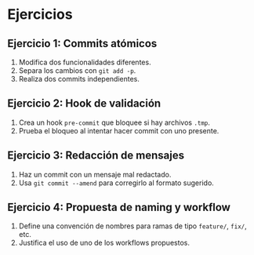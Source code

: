 # Ejercicios

## Ejercicio 1: Commits atómicos

1. Modifica dos funcionalidades diferentes.
2. Separa los cambios con `git add -p`.
3. Realiza dos commits independientes.

## Ejercicio 2: Hook de validación

1. Crea un hook `pre-commit` que bloquee si hay archivos `.tmp`.
2. Prueba el bloqueo al intentar hacer commit con uno presente.

## Ejercicio 3: Redacción de mensajes

1. Haz un commit con un mensaje mal redactado.
2. Usa `git commit --amend` para corregirlo al formato sugerido.

## Ejercicio 4: Propuesta de naming y workflow

1. Define una convención de nombres para ramas de tipo `feature/`, `fix/`, etc.
2. Justifica el uso de uno de los workflows propuestos.
